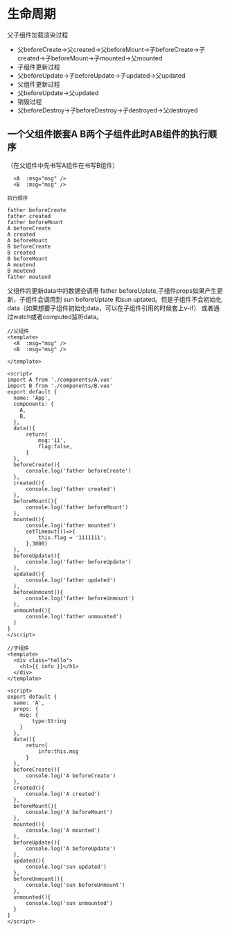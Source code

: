# 生命周期

父子组件加载渲染过程

- 父beforeCreate->父created->父beforeMount->子beforeCreate->子created->子beforeMount->子mounted->父mounted
- 子组件更新过程
- 父beforeUpdate->子beforeUpdate->子updated->父updated
- 父组件更新过程
- 父beforeUpdate->父updated
- 销毁过程
- 父beforeDestroy->子beforeDestroy->子destroyed->父destroyed

## 一个父组件嵌套A B两个子组件此时AB组件的执行顺序

（在父组件中先书写A组件在书写B组件）

```
  <A  :msg="msg" />
  <B  :msg="msg" />

执行顺序

father beforeCreate
father created
father beforeMount
A beforeCreate
A created
A beforeMount
B beforeCreate
B created
B beforeMount
A moutend
B moutend
father moutend
```

父组件的更新data中的数据会调用 father beforeUplate,子组件props如果产生更新，子组件会调用到 sun beforeUptate 和sun uptated。但是子组件不会初始化data（如果想要子组件初始化data，可以在子组件引用的时候套上v-if）
或者通过watch或者computed监听data。

```
//父组件
<template>
  <A  :msg="msg" />
  <B  :msg="msg" />

</template>

<script>
import A from './components/A.vue'
import B from './components/B.vue'
export default {
  name: 'App',
  components: {
    A,
    B,
  },
  data(){
      return{
          msg:'11',
          flag:false,
      }
  },
  beforeCreate(){
      console.log('father beforeCreate')
  },
  created(){
      console.log('father created')
  },
  beforeMount(){
      console.log('father beforeMount')
  },
  mounted(){
      console.log('father mounted')
      setTimeout(()=>{
          this.flag = '1111111';
      },3000)
  },
  beforeUpdate(){
      console.log('father beforeUpdate')
  },
  updated(){
      console.log('father updated')
  },
  beforeUnmount(){
      console.log('father beforeUnmount')
  },
  unmounted(){
      console.log('father unmounted')
  }
}
</script>

```

```
//子组件
<template>
  <div class="hello">
    <h1>{{ info }}</h1>
  </div>
</template>

<script>
export default {
  name: 'A',
  props: {
    msg: {
        type:String
    }
  },
  data(){
      return{
          info:this.msg
      }
  },
  beforeCreate(){
      console.log('A beforeCreate')
  },
  created(){
      console.log('A created')
  },
  beforeMount(){
      console.log('A beforeMount')
  },
  mounted(){
      console.log('A mounted')
  },
  beforeUpdate(){
      console.log('A beforeUpdate')
  },
  updated(){
      console.log('sun updated')
  },
  beforeUnmount(){
      console.log('sun beforeUnmount')
  },
  unmounted(){
      console.log('sun unmounted')
  }
}
</script>
```
